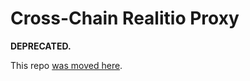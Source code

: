 # Cross-Chain Realitio Proxy

**DEPRECATED.**

This repo [was moved here](https://github.com/kleros/xdai-cross-chain-arbitration/tree/master/packages/realitio-proxies).
